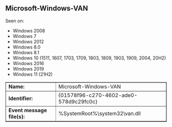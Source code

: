 ## Microsoft-Windows-VAN

Seen on:
* Windows 2008
* Windows 7
* Windows 2012
* Windows 8.0
* Windows 8.1
* Windows 10 (1511, 1607, 1703, 1709, 1803, 1809, 1903, 1909, 2004, 20H2)
* Windows 2016
* Windows 2019
* Windows 11 (21H2)

<table border="1" class="docutils">
  <tbody>
    <tr>
      <td><b>Name:</b></td>
      <td>Microsoft-Windows-VAN</td>
    </tr>
    <tr>
      <td><b>Identifier:</b></td>
      <td>{01578f96-c270-4602-ade0-578d9c29fc0c}</td>
    </tr>
    <tr>
      <td><b>Event message file(s):</b></td>
      <td>%SystemRoot%\system32\van.dll</td>
    </tr>
  </tbody>
</table>

&nbsp;

